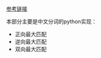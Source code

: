 [参考链接](https://blog.csdn.net/selinda001/article/details/79345072)

本部分主要是中文分词的python实现：

- 正向最大匹配
- 逆向最大匹配
- 双向最大匹配
